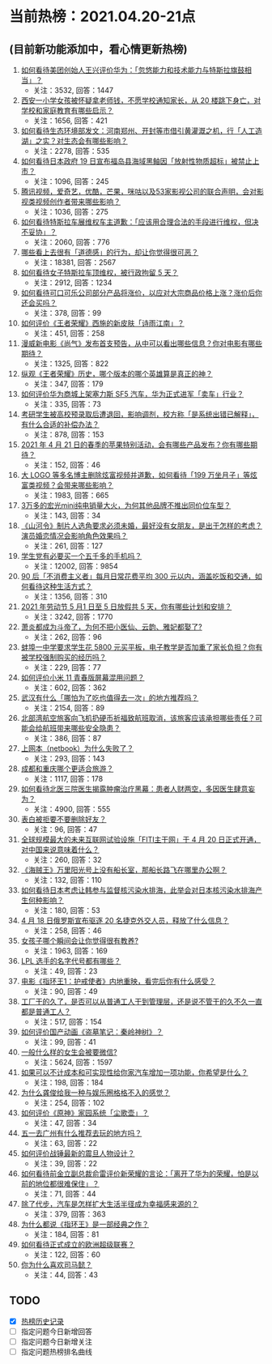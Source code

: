 # 当前热榜：2021.04.20-21点
## (目前新功能添加中，看心情更新热榜)
1. [如何看待美团创始人王兴评价华为：「忽悠能力和技术能力与特斯拉旗鼓相当」？](https://www.zhihu.com/question/455309241)
    * 关注：3532, 回答：1447
2. [西安一小学女孩被怀疑拿老师钱，不愿学校通知家长，从 20 楼跳下身亡，对学校和家庭教育有哪些启示？](https://www.zhihu.com/question/455453377)
    * 关注：1656, 回答：421
3. [如何看待生态环境部发文：河南郑州、开封等市借引黄灌溉之机，行「人工造湖」之实？对生态会有哪些影响？](https://www.zhihu.com/question/455226673)
    * 关注：2278, 回答：535
4. [如何看待日本政府 19 日宣布福岛县海域黑鲉因「放射性物质超标」被禁止上市？](https://www.zhihu.com/question/455553400)
    * 关注：1096, 回答：245
5. [腾讯视频，爱奇艺，优酷，芒果，咪咕以及53家影视公司的联合声明，会对影视类视频创作者带来哪些影响？](https://www.zhihu.com/question/453832783)
    * 关注：1036, 回答：275
6. [如何看待特斯拉车展维权车主道歉：「应该用合理合法的手段进行维权，但决不妥协」？](https://www.zhihu.com/question/455577673)
    * 关注：2060, 回答：776
7. [哪些看上去很有「道德感」的行为，却让你觉得很可恶？](https://www.zhihu.com/question/271011718)
    * 关注：18381, 回答：2567
8. [如何看待女子特斯拉车顶维权，被行政拘留 5 天？](https://www.zhihu.com/question/455545763)
    * 关注：2912, 回答：1234
9. [如何看待可口可乐公司部分产品将涨价，以应对大宗商品价格上涨？涨价后你还会买吗？](https://www.zhihu.com/question/455623192)
    * 关注：378, 回答：99
10. [如何评价《王者荣耀》西施的新皮肤「诗雨江南」？](https://www.zhihu.com/question/455473220)
    * 关注：451, 回答：258
11. [漫威新电影《尚气》发布首支预告，从中可以看出哪些信息？你对电影有哪些期待？](https://www.zhihu.com/question/455504591)
    * 关注：1325, 回答：822
12. [纵观《王者荣耀》历史，哪个版本的哪个英雄算是真正的神？](https://www.zhihu.com/question/447887058)
    * 关注：347, 回答：179
13. [如何评价华为商城上架塞力斯 SF5 汽车，华为正式进军「卖车」行业？](https://www.zhihu.com/question/455452372)
    * 关注：335, 回答：73
14. [考研学生被高校预录取后遭退回，影响调剂，校方称「是系统出错已解释」，有什么合适的补偿办法？](https://www.zhihu.com/question/455060968)
    * 关注：878, 回答：153
15. [2021 年 4 月 21 日的春季的苹果特别活动，会有哪些产品发布？你有哪些期待？](https://www.zhihu.com/question/455442723)
    * 关注：152, 回答：46
16. [大 LOGO 等多名博主删除炫富视频并道歉，如何看待「199 万坐月子」等炫富类视频？会带来哪些影响？](https://www.zhihu.com/question/455431114)
    * 关注：1983, 回答：665
17. [3万多的宏光mini纯电销量大火，为何其他品牌不推出同价位车型？](https://www.zhihu.com/question/450185083)
    * 关注：143, 回答：34
18. [《山河令》制片人选角要求必须未婚，最好没有女朋友，是出于怎样的考虑？演员婚恋情况会影响角色效果吗？](https://www.zhihu.com/question/455578547)
    * 关注：261, 回答：127
19. [学生党有必要买一个五千多的手机吗？](https://www.zhihu.com/question/410177168)
    * 关注：12002, 回答：9854
20. [90 后「不消费主义者」每月日常花费平均 300 元以内，涵盖吃饭和交通，如何看待这种生活方式？](https://www.zhihu.com/question/455391910)
    * 关注：1356, 回答：310
21. [2021 年劳动节 5 月1 日至 5 日放假共 5 天，你有哪些计划和安排？](https://www.zhihu.com/question/448603091)
    * 关注：3242, 回答：1770
22. [萧炎都成为斗帝了，为何不把小医仙、云韵、雅妃都娶了?](https://www.zhihu.com/question/454159889)
    * 关注：262, 回答：96
23. [蚌埠一中学要求学生花 5800 元买平板，电子教学是否加重了家长负担？你有被学校强制购买的经历吗？](https://www.zhihu.com/question/455558267)
    * 关注：229, 回答：77
24. [如何评价小米 11 青春版屏幕混用问题？](https://www.zhihu.com/question/455173364)
    * 关注：602, 回答：362
25. [武汉有什么「哪怕为了吃也值得去一次」的地方推荐吗？](https://www.zhihu.com/question/450650569)
    * 关注：2154, 回答：89
26. [北部湾航空旅客向飞机扔硬币祈福致航班取消，该旅客应该承担哪些责任？可能会给航班带来哪些安全隐患？](https://www.zhihu.com/question/455596274)
    * 关注：386, 回答：87
27. [上网本（netbook）为什么失败了？](https://www.zhihu.com/question/455119734)
    * 关注：293, 回答：143
28. [成都和重庆哪个更适合旅游？](https://www.zhihu.com/question/304971606)
    * 关注：1117, 回答：178
29. [如何看待北医三院医生揭露肿瘤治疗黑幕：患者人财两空，多因医生肆意妄为？](https://www.zhihu.com/question/455342717)
    * 关注：4900, 回答：555
30. [表白被拒要不要删除好友？](https://www.zhihu.com/question/455232446)
    * 关注：96, 回答：47
31. [全球规模最大的未来互联网试验设施「FITI主干网」于 4 月 20 日正式开通，对中国来说意味着什么？](https://www.zhihu.com/question/455569280)
    * 关注：260, 回答：32
32. [《海贼王》万里阳光号上没有船长室，那船长路飞在哪里办公啊？](https://www.zhihu.com/question/455292628)
    * 关注：132, 回答：110
33. [如何看待日本考虑让韩参与监督核污染水排海，此举会对日本核污染水排海产生何种影响？](https://www.zhihu.com/question/455556036)
    * 关注：180, 回答：53
34. [4 月 18 日俄罗斯宣布驱逐 20 名捷克外交人员，释放了什么信息？](https://www.zhihu.com/question/455394746)
    * 关注：258, 回答：46
35. [女孩子哪个瞬间会让你觉得很有教养?](https://www.zhihu.com/question/364828906)
    * 关注：1963, 回答：169
36. [LPL 选手的名字代号都有哪些？](https://www.zhihu.com/question/382434282)
    * 关注：49, 回答：23
37. [电影《指环王1：护戒使者》内地重映，看完后你有什么感受？](https://www.zhihu.com/question/454904878)
    * 关注：90, 回答：49
38. [工厂干的久了，是否可以从普通工人干到管理层，还是说不管干的久不久一直都是普通工人？](https://www.zhihu.com/question/445448284)
    * 关注：517, 回答：154
39. [如何评价国产动画《盗墓笔记：秦岭神树》？](https://www.zhihu.com/question/452870392)
    * 关注：99, 回答：41
40. [一般什么样的女生会被要微信?](https://www.zhihu.com/question/323245237)
    * 关注：5624, 回答：1597
41. [如果可以不计成本和可实现性给你家汽车增加一项功能，你希望是什么？](https://www.zhihu.com/question/445382328)
    * 关注：198, 回答：184
42. [为什么龚俊给我一种与娱乐圈格格不入的感觉？](https://www.zhihu.com/question/453832300)
    * 关注：254, 回答：102
43. [如何评价《原神》家园系统「尘歌壶」？](https://www.zhihu.com/question/455401169)
    * 关注：47, 回答：34
44. [五一去广州有什么推荐去玩的地方吗？](https://www.zhihu.com/question/455047663)
    * 关注：63, 回答：22
45. [如何评价战锤最新的震旦人物设计？](https://www.zhihu.com/question/449766763)
    * 关注：39, 回答：22
46. [如何看待前金立副总裁俞雷评价新荣耀的言论：「离开了华为的荣耀，怕是以前的地位都很难保住」？](https://www.zhihu.com/question/455324916)
    * 关注：71, 回答：44
47. [除了代步，汽车是怎样扩大生活半径成为幸福感来源的？](https://www.zhihu.com/question/455573016)
    * 关注：379, 回答：363
48. [为什么都说《指环王》是一部经典之作？](https://www.zhihu.com/question/22779901)
    * 关注：184, 回答：81
49. [如何看待正式成立的欧洲超级联赛？](https://www.zhihu.com/question/455371412)
    * 关注：122, 回答：60
50. [你为什么喜欢司马懿？](https://www.zhihu.com/question/451231515)
    * 关注：44, 回答：43
## TODO
* [x] [热榜历史记录](hot_history/AllHot.md)
* [ ] 指定问题今日新增回答
* [ ] 指定问题今日新增关注
* [ ] 指定问题热榜排名曲线
